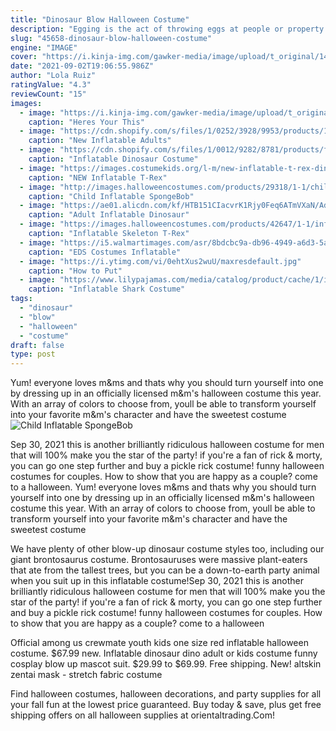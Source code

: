 ```yaml
---
title: "Dinosaur Blow Halloween Costume"
description: "Egging is the act of throwing eggs at people or property. The eggs are usually raw, but can be hard-boiled or rotten. The egging of politicians is a well-known form of protest, and egging cars or houses can be done as a form of vandalism, with or without reason, but in some places egging"
slug: "45658-dinosaur-blow-halloween-costume"
engine: "IMAGE"
cover: "https://i.kinja-img.com/gawker-media/image/upload/t_original/1402715378854756391.jpg"
date: "2021-09-02T19:06:55.986Z"
author: "Lola Ruiz"
ratingValue: "4.3"
reviewCount: "15"
images:
  - image: "https://i.kinja-img.com/gawker-media/image/upload/t_original/1402715378854756391.jpg"
    caption: "Heres Your This"
  - image: "https://cdn.shopify.com/s/files/1/0252/3928/9953/products/12679796281_90405806_1024x1024.jpg?v=1574301484"
    caption: "New Inflatable Adults"
  - image: "https://cdn.shopify.com/s/files/1/0012/9282/8781/products/fancy-dress-inflatable-dinosaur-costume-2.jpg?v=1534942011"
    caption: "Inflatable Dinosaur Costume"
  - image: "https://images.costumekids.org/l-m/new-inflatable-t-rex-dinosaur-costume-adult-v-706179123.jpg"
    caption: "NEW Inflatable T-Rex"
  - image: "http://images.halloweencostumes.com/products/29318/1-1/child-inflatable-spongebob-movie-costume.jpg"
    caption: "Child Inflatable SpongeBob"
  - image: "https://ae01.alicdn.com/kf/HTB151CIacvrK1Rjy0Feq6ATmVXaN/Adult-Inflatable-Dinosaur-Costume-Blow-Up-Dragon-Fancy-Dress-Ride-on-Orange-Dinosaur-Inflatable-Costume-Halloween.jpg"
    caption: "Adult Inflatable Dinosaur"
  - image: "https://images.halloweencostumes.com/products/42647/1-1/inflatable-skeleton-t-rex-adult-costume.jpg"
    caption: "Inflatable Skeleton T-Rex"
  - image: "https://i5.walmartimages.com/asr/8bdcbc9a-db96-4949-a6d3-5aad9a9c6ca3_1.f1c2a1064f41551933a8cb27fe2b1033.jpeg"
    caption: "EDS Costumes Inflatable"
  - image: "https://i.ytimg.com/vi/0ehtXus2wuU/maxresdefault.jpg"
    caption: "How to Put"
  - image: "https://www.lilypajamas.com/media/catalog/product/cache/1/image/800x1066/9df78eab33525d08d6e5fb8d27136e95/l/y/lyic017.jpg"
    caption: "Inflatable Shark Costume"
tags:
  - "dinosaur"
  - "blow"
  - "halloween"
  - "costume"
draft: false
type: post
---
```


Yum! everyone loves m&ms and thats why you should turn yourself into one by dressing up in an officially licensed m&m's halloween costume this year. With an array of colors to choose from, youll be able to transform yourself into your favorite m&m's character and have the sweetest costume
![Child Inflatable SpongeBob](http://images.halloweencostumes.com/products/29318/1-1/child-inflatable-spongebob-movie-costume.jpg "Child Inflatable SpongeBob")

Sep 30, 2021 this is another brilliantly ridiculous halloween costume for men that will 100% make you the star of the party! if you&#39;re a fan of rick &amp; morty, you can go one step further and buy a pickle rick costume! funny halloween costumes for couples. How to show that you are happy as a couple? come to a halloween. Yum! everyone loves m&amp;ms and thats why you should turn yourself into one by dressing up in an officially licensed m&amp;m&#39;s halloween costume this year. With an array of colors to choose from, youll be able to transform yourself into your favorite m&amp;m&#39;s character and have the sweetest costume
<!--inArticleAds-->

<!--galleryOne-->

We have plenty of other blow-up dinosaur costume styles too, including our giant brontosaurus costume. Brontosauruses were massive plant-eaters that ate from the tallest trees, but you can be a down-to-earth party animal when you suit up in this inflatable costume!Sep 30, 2021 this is another brilliantly ridiculous halloween costume for men that will 100% make you the star of the party! if you're a fan of rick & morty, you can go one step further and buy a pickle rick costume! funny halloween costumes for couples. How to show that you are happy as a couple? come to a halloween
<!--inArticleAds-->

<!--galleryTwo-->

Official among us crewmate youth kids one size red inflatable halloween costume. $67.99 new.  Inflatable dinosaur dino adult or kids costume funny cosplay blow up mascot suit. $29.99 to $69.99. Free shipping. New! altskin zentai mask - stretch fabric costume
<!--galleryThree-->

Find halloween costumes, halloween decorations, and party supplies for all your fall fun at the lowest price guaranteed. Buy today & save, plus get free shipping offers on all halloween supplies at orientaltrading.Com!
